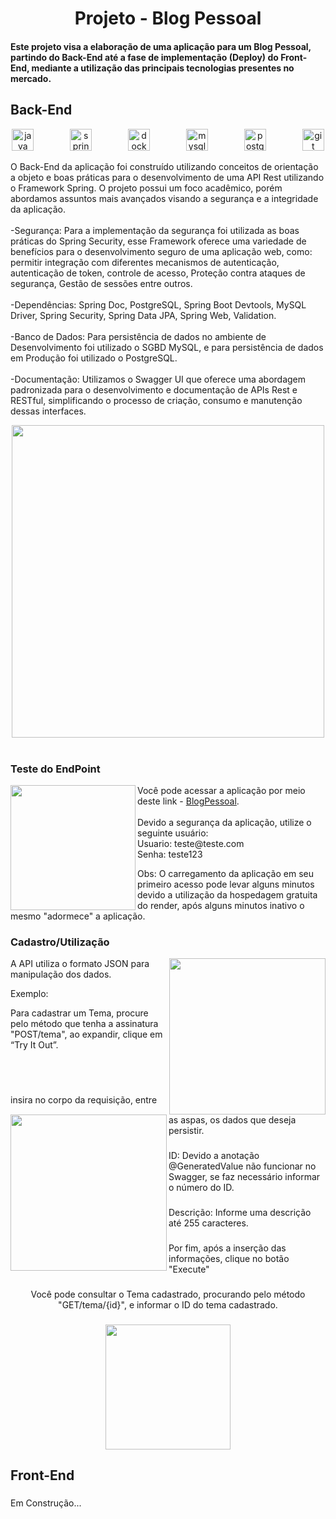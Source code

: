 
<h1 align="center">Projeto - Blog Pessoal</h1>


<h4 align="left">Este projeto visa a elaboração de uma aplicação para um Blog Pessoal, partindo do Back-End até a fase de implementação (Deploy) do Front-End, mediante a utilização das principais tecnologias presentes no mercado.</h4>

<h2 align="left">Back-End</h2>


<div align="center">
  <img src="https://cdn.jsdelivr.net/gh/devicons/devicon/icons/java/java-original.svg" height="35" alt="java logo"  />
  <img width="50" />
  <img src="https://cdn.jsdelivr.net/gh/devicons/devicon/icons/spring/spring-original.svg" height="35" alt="spring logo"  />
  <img width="50" />
  <img src="https://cdn.jsdelivr.net/gh/devicons/devicon/icons/docker/docker-original.svg" height="35" alt="docker logo"  />
  <img width="50" />
  <img src="https://cdn.jsdelivr.net/gh/devicons/devicon/icons/mysql/mysql-original.svg" height="35" alt="mysql logo"  />
  <img width="50" />
  <img src="https://cdn.jsdelivr.net/gh/devicons/devicon/icons/postgresql/postgresql-original.svg" height="35" alt="postgresql logo"  />
  <img width="50" />
  <img src="https://cdn.jsdelivr.net/gh/devicons/devicon/icons/git/git-original.svg" height="35" alt="git logo"  />
</div>


<p align="left">O Back-End da aplicação foi construído utilizando conceitos de orientação a objeto e boas práticas para o desenvolvimento de uma API Rest utilizando o Framework Spring. O projeto possui um foco acadêmico, porém abordamos assuntos mais avançados visando a segurança e a integridade da aplicação. <br><br>-Segurança:  Para a implementação da segurança foi utilizada as boas práticas do Spring Security, esse Framework oferece uma variedade de benefícios para o desenvolvimento seguro de uma aplicação web, como: permitir integração com diferentes mecanismos de autenticação, autenticação de token, controle de acesso, Proteção contra ataques de segurança, Gestão de sessões entre outros. <br><br>-Dependências: Spring Doc, PostgreSQL, Spring Boot Devtools, MySQL Driver, Spring Security, Spring Data JPA, Spring Web, Validation. <br><br>-Banco de Dados: Para persistência de dados no ambiente de Desenvolvimento foi utilizado o SGBD MySQL, e para persistência de dados em Produção foi utilizado o PostgreSQL. <br><br>-Documentação: Utilizamos o Swagger UI que oferece uma abordagem padronizada para o desenvolvimento e documentação de APIs Rest e RESTful, simplificando o processo de criação, consumo e manutenção dessas interfaces.</p>


<div align="center">
  <img height="500" src="https://ik.imagekit.io/wzl99vhez/BlogPessoal/BlogPessoal.png?updatedAt=1704564967551"  />
</div>


<div align="left">
</div>


<br clear="both">

<h3 align="left">Teste do EndPoint</h3>


<img align="left" height="200" src="https://ik.imagekit.io/wzl99vhez/BlogPessoal/LoginBlog.png?updatedAt=1704557085426"  />


<p align="left">Você pode acessar a aplicação por meio deste link - <a href="https://blogpessoal-neh7.onrender.com">BlogPessoal</a>. <br><br>Devido a segurança da aplicação, utilize o seguinte usuário: <br>Usuario: teste@teste.com <br>Senha: teste123</p>


<p align="left">Obs: O carregamento da aplicação em seu primeiro acesso pode levar alguns minutos devido a utilização da hospedagem gratuita do render, após alguns minutos inativo o mesmo "adormece" a aplicação.</p>


<h3 align="left">Cadastro/Utilização</h3>


<img align="right" height="250" src="https://ik.imagekit.io/wzl99vhez/BlogPessoal/CadastroTema1.png?updatedAt=1704559429791"  />


<p align="left">A API utiliza o formato JSON para manipulação dos dados.</p>


<p align="left">Exemplo:</p>


<p align="left">Para cadastrar um Tema, procure pelo método que tenha a assinatura "POST/tema", ao expandir, clique em “Try It Out”.</p>

<br>
<br>

<p align="left"></p>


<p align="left"></p>

<p align="left"></p>


<p align="left"></p>


<img align="left" height="250" src="https://ik.imagekit.io/wzl99vhez/BlogPessoal/CadastroTema2.png?updatedAt=1704560006812"  />

###

<p align="left">insira no corpo da requisição, entre as aspas, os dados que deseja persistir.</p>

###

<p align="left">ID: Devido a anotação @GeneratedValue não funcionar no Swagger, se faz necessário informar o número do ID.</p>

###

<p align="left">Descrição: Informe uma descrição até 255 caracteres.</p>

###

<p align="left">Por fim, após a inserção das informações, clique no botão "Execute"</p>

###

<p align="left"></p>

###

<p align="left"></p>

###

<p align="center">Você pode consultar o Tema cadastrado, procurando pelo método "GET/tema/{id}", e informar o ID do tema cadastrado.</p>

###

<div align="center">
  <img height="200" src="https://ik.imagekit.io/wzl99vhez/BlogPessoal/LogTema.png?updatedAt=1704562732447"  />
</div>

###

<h2 align="left">Front-End</h2>

###

<p align="left">Em Construção...</p>

###
